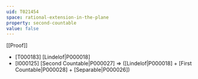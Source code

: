 ```yaml
---
uid: T021454
space: rational-extension-in-the-plane
property: second-countable
value: false
---
```

[[Proof]]

* [T000183] [Lindelof|P000018]
* [I000125] [Second Countable|P000027] => ([Lindelof|P000018] + [First Countable|P000028] + [Separable|P000026])

